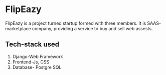 # FlipEazy
FlipEazy is a project turned startup formed with three members. It is SAAS-marketplace company, providing a service to buy and sell web assests.
## Tech-stack used
1. Django-Web Framework
2. Frontend-Js, CSS
3. Database- Postgre SQL
